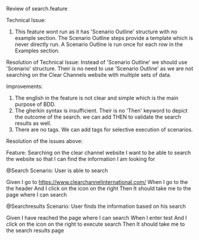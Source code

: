 Review of search.feature

Technical Issue:
1. This feature wont run as it has 'Scenario Outline' structure with no example section. The Scenario Outline steps provide a template which is never directly run. A Scenario Outline is run once for each row in the Examples section. 

Resolution of Technical Issue:
Instead of 'Scenario Outline' we should use 'Scenario' structure. Their is no need to use 'Scenario Outline' as we are not searching on the Clear Channels website with multiple sets of data.


Improvements:
1. The english in the feature is not clear and simple which is the main purpose of BDD.
2. The gherkin syntax is insufficient. Their is no 'Then' keyword to depict the outcome of the search. we can add THEN to validate the search results as well.
3. There are no tags. We can add tags for selective execution of scenarios.

Resolution of the issues above:

Feature: Searching on the clear channel website
I want to be able to search the website so that I can find the information I am looking for

@Search
Scenario: User is able to search

Given I go to https://www.clearchannelinternational.com/
When I go to the the header
And I click on the icon on the right 
Then It should take me to the page where I can search

@Searchresults
Scenario: User finds the information based on his search

Given I have reached the page where I can search
When I enter test 
And I click on the icon on the right to execute search
Then It should take me to the search results page

	